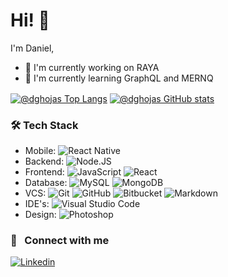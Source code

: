 # Hi! 👋

I'm Daniel,

- 🔭 I'm currently working on RAYA
- 🌱 I'm currently learning GraphQL and MERNQ

<a href="javascript:void(0);">
  <img align="center" src="https://github-readme-stats.vercel.app/api/top-langs/?username=dghojas&layout=compact&show_icons=true&hide_border=true&title_color=f4f4f4&icon_color=00d8fd&bg_color=193549&text_color=ffffff&hide=contribs" alt="@dghojas Top Langs" /></a>
<a href="javascript:void(0);">
  <img align="center" src="https://github-readme-stats.vercel.app/api?username=dghojas&layout=compact&show_icons=true&hide_border=true&title_color=f4f4f4&icon_color=00d8fd&bg_color=193549&text_color=ffffff&hide=contribs" alt="@dghojas GitHub stats" /></a>

### 🛠 Tech Stack

- Mobile: ![React Native](https://img.shields.io/badge/React_Native-20232A?style=flat-square&logo=react&logoColor=61DAFB)
- Backend: ![Node.JS](https://img.shields.io/badge/Node.js-43853D?style=flat-square&logo=node.js&logoColor=white)
- Frontend: ![JavaScript](https://img.shields.io/badge/JavaScript-F7DF1E?style=flat-square&logo=javascript&logoColor=black) ![React](https://img.shields.io/badge/React-20232A?style=flat-square&logo=react&logoColor=61DAFB)
- Database: ![MySQL](https://img.shields.io/badge/MySQL-00000F?style=flat-square&logo=mysql&logoColor=white) ![MongoDB](https://img.shields.io/badge/MongoDB-4EA94B?style=flat-square&logo=mongodb&logoColor=white)
- VCS: ![Git](https://img.shields.io/badge/GitHub-f54d27?style=flat-square&logo=git&logoColor=white) ![GitHub](https://img.shields.io/badge/GitHub-100000?style=flat-square&logo=github&logoColor=white) ![Bitbucket](https://img.shields.io/badge/Bitbucket-330F63?style=flat-square&logo=bitbucket&logoColor=white) ![Markdown](https://img.shields.io/badge/Markdown-000000?style=flat-square&logo=markdown&logoColor=white)
- IDE's: ![Visual Studio Code](https://img.shields.io/badge/-Visual%20Studio%20Code-25acf2?style=flat-square&logo=visual-studio-code&logoColor=white)
- Design: ![Photoshop](https://img.shields.io/badge/-Photoshop-0A1A2F?style=flat-square&logo=Photoshop&logoColor=white)

### 🤝 &nbsp; Connect with me
<a href="https://www.linkedin.com/in/dghojas/" target="_blank" rel="noopener noreferrer">![Linkedin](https://img.shields.io/badge/LinkedIn-0077B5?style=for-the-badge&logo=linkedin&logoColor=white)</a>